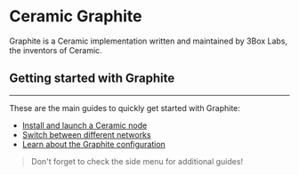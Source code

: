 # Ceramic Graphite

Graphite is a Ceramic implementation written and maintained by 3Box Labs, the inventors of Ceramic.

## Getting started with Graphite

---

These are the main guides to quickly get started with Graphite:

- [Install and launch a Ceramic node]()
- [Switch between different networks]()
- [Learn about the Graphite configuration]()

> Don't forget to check the side menu for additional guides!